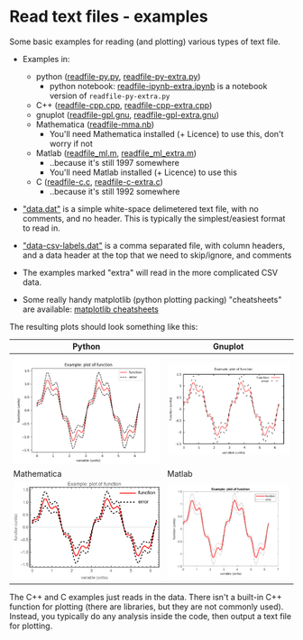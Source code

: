 # Read text files - examples

Some basic examples for reading (and plotting) various types of text file.

* Examples in:
  * python ([readfile-py.py](./readfile-py.py), [readfile-py-extra.py](./readfile-py-extra.py))
    * python notebook: [readfile-ipynb-extra.ipynb](./readfile-ipynb-extra.ipynb) is a notebook version of `readfile-py-extra.py`
  * C++ ([readfile-cpp.cpp](./readfile-cpp.cpp), [readfile-cpp-extra.cpp](./readfile-cpp-extra.cpp))
  * gnuplot ([readfile-gpl.gnu](./readfile-gpl.gnu), [readfile-gpl-extra.gnu](./readfile-gpl-extra.gnu))
  * Mathematica ([readfile-mma.nb](./readfile-mma.nb))
    * You'll need Mathematica installed (+ Licence) to use this, don't worry if not
  * Matlab ([readfile_ml.m](./readfile_ml.m), [readfile_ml_extra.m](./readfile_ml_extra.m))  
    * ..because it's still 1997 somewhere
    * You'll need Matlab installed (+ Licence) to use this
  * C ([readfile-c.c](./readfile-c.c), [readfile-c-extra.c](./readfile-c-extra.c))
    * ..because it's still 1992 somewhere

* ["data.dat"](./data.dat) is a simple white-space delimetered text file, with no comments, and no header.
This is typically the simplest/easiest format to read in.

* ["data-csv-labels.dat"](./data-csv-labels.dat) is a comma separated file, with column headers, and a data header at the top that we need to skip/ignore, and comments

* The examples marked "extra" will read in the more complicated CSV data.

* Some really handy matplotlib (python plotting packing) "cheatsheets" are available: [matplotlib cheatsheets](https://matplotlib.org/cheatsheets/)

The resulting plots should look something like this:

| Python  | Gnuplot  |
|---|---|
| ![py](./output/python.png) | ![gnu](./output/gnuplot.png) |
| Mathematica  | Matlab  |
| ![mma](./output/Mathematica.png) | ![matl](./output/matlab.png) |

The C++ and C examples just reads in the data.
There isn't a built-in C++ function for plotting (there are libraries, but they are not commonly used).
Instead, you typically do any analysis inside the code, then output a text file for plotting.
